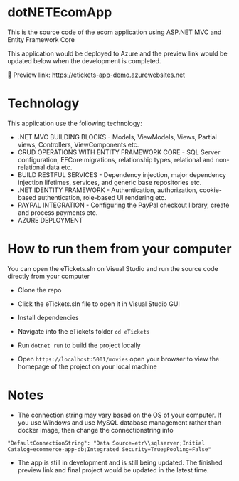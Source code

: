 # dotNETEcomApp

This is the source code of the ecom application using ASP.NET MVC and Entity Framework Core

This application would be deployed to Azure and the preview link would be updated below when the development is completed.

📌 Preview link: https://etickets-app-demo.azurewebsites.net

# Technology
This application use the following technology:

- .NET MVC BUILDING BLOCKS - Models, ViewModels, Views, Partial views, Controllers, ViewComponents etc.
- CRUD OPERATIONS WITH ENTITY FRAMEWORK CORE - SQL Server configuration, EFCore migrations, relationship types, relational and non-relational data etc.
- BUILD RESTFUL SERVICES - Dependency injection, major dependency injection lifetimes, services, and generic base repositories etc.
- .NET IDENTITY FRAMEWORK - Authentication, authorization, cookie-based authentication, role-based UI rendering etc.
- PAYPAL INTEGRATION - Configuring the PayPal checkout library, create and process payments etc.
- AZURE DEPLOYMENT 


# How to run them from your computer
You can open the eTickets.sln on Visual Studio and run the source code directly from your computer

* Clone the repo

* Click the eTickets.sln file to open it in Visual Studio GUI

* Install dependencies

* Navigate into the eTickets folder `cd eTickets`

* Run `dotnet run` to build the project locally

* Open `https://localhost:5001/movies` open your browser to view the homepage of the project on your local machine


# Notes
* The connection string may vary based on the OS of your computer. If you use Windows and use MySQL database management rather than docker image, then change the connectionstring into

```
"DefaultConnectionString": "Data Source=etr\\sqlserver;Initial Catalog=ecommerce-app-db;Integrated Security=True;Pooling=False"
```

* The app is still in development and is still being updated. The finished preview link and final project would be updated in the latest time.

